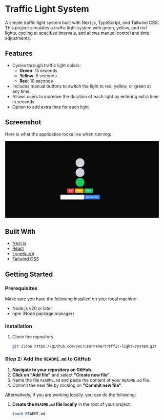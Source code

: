 # Traffic Light System

A simple traffic light system built with Next.js, TypeScript, and Tailwind CSS. This project simulates a traffic light system with green, yellow, and red lights, cycling at specified intervals, and allows manual control and time adjustments.

## Features

- Cycles through traffic light colors:
  - **Green**: 15 seconds
  - **Yellow**: 5 seconds
  - **Red**: 10 seconds
- Includes manual buttons to switch the light to red, yellow, or green at any time.
- Allows users to increase the duration of each light by entering extra time in seconds.
- Option to add extra time for each light.

## Screenshot

Here is what the application looks like when running:

![Traffic Light System Screenshot](./src/app/images/traffic-light.png)
  
## Built With

- [Next.js](https://nextjs.org/)
- [React](https://reactjs.org/)
- [TypeScript](https://www.typescriptlang.org/)
- [Tailwind CSS](https://tailwindcss.com/)

## Getting Started

### Prerequisites

Make sure you have the following installed on your local machine:

- Node.js v20 or later
- npm (Node package manager)

### Installation

1. Clone the repository:

   ```bash
   git clone https://github.com/yourusername/traffic-light-system.git


### Step 2: Add the `README.md` to GitHub

1. **Navigate to your repository on GitHub**.
2. **Click on "Add file"** and select **"Create new file"**.
3. Name the file `README.md` and paste the content of your `README.md` file.
4. Commit the new file by clicking on **"Commit new file"**.

Alternatively, if you are working locally, you can do the following:

1. **Create the `README.md` file locally** in the root of your project:

   ```bash
   touch README.md
